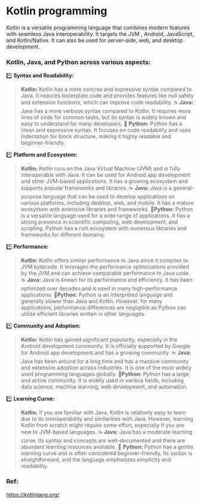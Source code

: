 # Kotlin programming

Kotlin is a versatile programming language that combines modern features with seamless Java interoperability. It targets the JVM , Android, JavaScript, and Kotlin/Native. It can also be used for server-side, web, and desktop development.

### Kotlin, Java, and Python across various aspects:

:asterisk: **Syntax and Readability:**

> **Kotlin:** Kotlin has a more concise and expressive syntax compared to Java. It reduces boilerplate code and provides features like null safety and extension functions, which can improve code readability.
> :coffee: **Java:** Java has a more verbose syntax compared to Kotlin. It requires more lines of code for common tasks, but its syntax is widely known and easy to understand for many developers.
> :snake: **Python:** Python has a clean and expressive syntax. It focuses on code readability and uses indentation for block structure, making it highly readable and beginner-friendly.

:asterisk: **Platform and Ecosystem:**

> **Kotlin:** Kotlin runs on the Java Virtual Machine (JVM) and is fully interoperable with Java. It can be used for Android app development and other JVM-based applications. It has a growing ecosystem and supports popular frameworks and libraries.
> :coffee: **Java:** Java is a general-purpose language that can be used to develop applications on various platforms, including desktop, web, and mobile. It has a mature ecosystem with extensive libraries and frameworks.
> :snake:**Python:** Python is a versatile language used for a wide range of applications. It has a strong presence in scientific computing, web development, and scripting. Python has a rich ecosystem with numerous libraries and frameworks for different domains.

:asterisk: **Performance:**

> **Kotlin:** Kotlin offers similar performance to Java since it compiles to JVM bytecode. It leverages the performance optimizations provided by the JVM and can achieve comparable performance to Java code.
> :coffee: **Java:** Java is known for its performance and efficiency. It has been optimized over decades and is used in many high-performance applications.
> :snake:**Python:** Python is an interpreted language and generally slower than Java and Kotlin. However, for many applications, performance differences are negligible as Python can utilize efficient libraries written in other languages.

:asterisk: **Community and Adoption:**

> **Kotlin:** Kotlin has gained significant popularity, especially in the Android development community. It is officially supported by Google for Android app development and has a growing community.
> :coffee: **Java:** Java has been around for a long time and has a massive community and extensive adoption across industries. It is one of the most widely used programming languages globally.
> :snake:**Python:** Python has a large and active community. It is widely used in various fields, including data science, machine learning, web development, and automation.

:asterisk: **Learning Curve:**

> **Kotlin:** If you are familiar with Java, Kotlin is relatively easy to learn due to its interoperability and similarities with Java. However, learning Kotlin from scratch might require some effort, especially if you are new to JVM-based languages.
> :coffee: **Java:** Java has a moderate learning curve. Its syntax and concepts are well-documented and there are abundant learning resources available.
> :snake: **Python:** Python has a gentle learning curve and is often considered beginner-friendly. Its syntax is straightforward, and the language emphasizes simplicity and readability.

### Ref:
https://kotlinlang.org/

